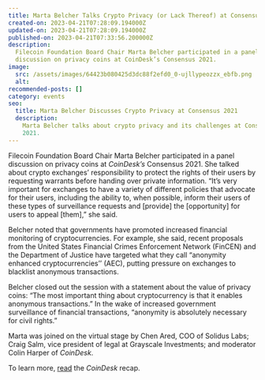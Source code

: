 ```yaml
---
title: Marta Belcher Talks Crypto Privacy (or Lack Thereof) at Consensus 2021
created-on: 2023-04-21T07:28:09.194000Z
updated-on: 2023-04-21T07:28:09.194000Z
published-on: 2023-04-21T07:33:56.200000Z
description:
  Filecoin Foundation Board Chair Marta Belcher participated in a panel
  discussion on privacy coins at CoinDesk’s Consensus 2021.
image:
  src: /assets/images/64423b080425d3dc88f2efd0_0-ujllypeozzx_ebfb.png
  alt:
recommended-posts: []
category: events
seo:
  title: Marta Belcher Discusses Crypto Privacy at Consensus 2021
  description:
    Marta Belcher talks about crypto privacy and its challenges at Consensus
    2021.
---
```


Filecoin Foundation Board Chair Marta Belcher participated in a panel discussion on privacy coins at _CoinDesk’s_ Consensus 2021. She talked about crypto exchanges’ responsibility to protect the rights of their users by requesting warrants before handing over private information. “It’s very important for exchanges to have a variety of different policies that advocate for their users, including the ability to, when possible, inform their users of these types of surveillance requests and \[provide\] the \[opportunity\] for users to appeal \[them\],” she said.

Belcher noted that governments have promoted increased financial monitoring of cryptocurrencies. For example, she said, recent proposals from the United States Financial Crimes Enforcement Network (FinCEN) and the Department of Justice have targeted what they call “anonymity enhanced cryptocurrencies’’ (AEC), putting pressure on exchanges to blacklist anonymous transactions.

Belcher closed out the session with a statement about the value of privacy coins: “The most important thing about cryptocurrency is that it enables anonymous transactions.” In the wake of increased government surveillance of financial transactions, “anonymity is absolutely necessary for civil rights.”

Marta was joined on the virtual stage by Chen Ared, COO of Solidus Labs; Craig Salm, vice president of legal at Grayscale Investments; and moderator Colin Harper of _CoinDesk_.

To learn more, [read](https://www.coindesk.com/can-exchanges-privacy-coins-coexist) the _CoinDesk_ recap.
